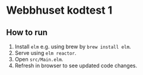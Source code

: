 # Webbhuset kodtest 1

## How to run
1. Install `elm` e.g. using brew by `brew install elm`.
2. Serve using `elm reactor`.
3. Open `src/Main.elm`.
4. Refresh in browser to see updated code changes.